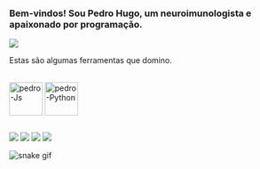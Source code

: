 ### Bem-vindos! Sou Pedro Hugo, um neuroimunologista e apaixonado por programação.

<div>
  <a><img src="https://github-readme-stats.vercel.app/api?username=CientistaNeuroImunoComputacional&show_icons=true&hide=contribs,prs&cache_seconds=86400&theme=dark" target="_blank"></a>
</div>

Estas são algumas ferramentas que domino.
<div style="display: inline_block"><br>
  <img align="center" alt="pedro-Js" height="60" width="60" src="https://cdn.jsdelivr.net/gh/devicons/devicon/icons/r/r-original.svg">
  <img align="center" alt="pedro-Python" height="60" width="60" src="https://cdn.jsdelivr.net/gh/devicons/devicon/icons/python/python-original.svg">
  
</div>

##

<div> 
  <a href="link-do-canal" target="_blank"><img src="https://img.shields.io/badge/YouTube-FF0000?style=for-the-badge&logo=youtube&logoColor=white" target="_blank"></a>
  <a href="link-do-instagram" target="_blank"><img src="https://img.shields.io/badge/-Instagram-%23E4405F?style=for-the-badge&logo=instagram&logoColor=white" target="_blank"></a>
 <a href = "mailto:gmail"><img src="https://img.shields.io/badge/-Gmail-%23333?style=for-the-badge&logo=gmail&logoColor=white" target="_blank"></a>
  <a href="link-do-linkedin target="_blank"><img src="https://img.shields.io/badge/-LinkedIn-%230077B5?style=for-the-badge&logo=linkedin&logoColor=white" target="_blank"></a> 
  
</div>

![snake gif](https://github.com/CientistaNeuroImunoComputacional/CientistaNeuroImunoComputacional/blob/output/github-contribution-grid-snake.svg)
